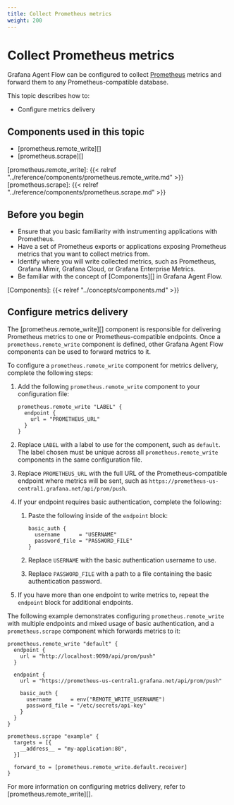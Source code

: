 ```yaml
---
title: Collect Prometheus metrics
weight: 200
---
```


# Collect Prometheus metrics

Grafana Agent Flow can be configured to collect [Prometheus][] metrics and
forward them to any Prometheus-compatible database.

This topic describes how to:

* Configure metrics delivery

[Prometheus]: https://prometheus.io

## Components used in this topic

* [prometheus.remote_write][]
* [prometheus.scrape][]

[prometheus.remote_write]: {{< relref "../reference/components/prometheus.remote_write.md" >}}
[prometheus.scrape]: {{< relref "../reference/components/prometheus.scrape.md" >}}

## Before you begin

* Ensure that you basic familiarity with instrumenting applications with
  Prometheus.
* Have a set of Prometheus exports or applications exposing Prometheus metrics
  that you want to collect metrics from.
* Identify where you will write collected metrics, such as Prometheus, Grafana
  Mimir, Grafana Cloud, or Grafana Enterprise Metrics.
* Be familiar with the concept of [Components][] in Grafana Agent Flow.

[Components]: {{< relref "../concepts/components.md" >}}

## Configure metrics delivery

The [prometheus.remote_write][] component is responsible for delivering
Prometheus metrics to one or Prometheus-compatible endpoints. Once a
`prometheus.remote_write` component is defined, other Grafana Agent Flow
components can be used to forward metrics to it.

To configure a `prometheus.remote_write` component for metrics delivery,
complete the following steps:

1. Add the following `prometheus.remote_write` component to your configuration file:

   ```river
   prometheus.remote_write "LABEL" {
     endpoint {
       url = "PROMETHEUS_URL"
     }
   }
   ```

2. Replace `LABEL` with a label to use for the component, such as `default`.
   The label chosen must be unique across all `prometheus.remote_write`
   components in the same configuration file.

3. Replace `PROMETHEUS_URL` with the full URL of the Prometheus-compatible
   endpoint where metrics will be sent, such as
   `https://prometheus-us-central1.grafana.net/api/prom/push`.

4. If your endpoint requires basic authentication, complete the following:

    1. Paste the following inside of the `endpoint` block:

       ```river
       basic_auth {
         username      = "USERNAME"
         password_file = "PASSWORD_FILE"
       }
       ```

    2. Replace `USERNAME` with the basic authentication username to use.

    3. Replace `PASSWORD_FILE` with a path to a file containing the basic
       authentication password.

5. If you have more than one endpoint to write metrics to, repeat the
   `endpoint` block for additional endpoints.

The following example demonstrates configuring `prometheus.remote_write` with
multiple endpoints and mixed usage of basic authentication, and a
`prometheus.scrape` component which forwards metrics to it:

```river
prometheus.remote_write "default" {
  endpoint {
    url = "http://localhost:9090/api/prom/push"
  }

  endpoint {
    url = "https://prometheus-us-central1.grafana.net/api/prom/push"

    basic_auth {
      username      = env("REMOTE_WRITE_USERNAME")
      password_file = "/etc/secrets/api-key"
    }
  }
}

prometheus.scrape "example" {
  targets = [{
    __address__ = "my-application:80",
  }]

  forward_to = [prometheus.remote_write.default.receiver]
}
```

For more information on configuring metrics delivery, refer to
[prometheus.remote_write][].
